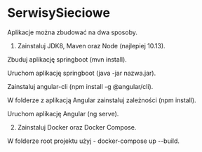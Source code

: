 # SerwisySieciowe

Aplikacje można zbudować na dwa sposoby.

1) Zainstaluj JDK8, Maven oraz Node (najlepiej 10.13).

Zbuduj aplikację springboot (mvn install).

Uruchom aplikację springboot (java -jar nazwa.jar).

Zainstaluj angular-cli (npm install -g @angular/cli).

W folderze z aplikacją Angular zainstaluj zależności (npm install).

Uruchom aplikację Angular (ng serve).

2) Zainstaluj Docker oraz Docker Compose.

W folderze root projektu użyj - docker-compose up --build.

